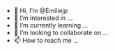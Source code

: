 - 👋 Hi, I’m @Emiliejp
- 👀 I’m interested in ...
- 🌱 I’m currently learning ...
- 💞️ I’m looking to collaborate on ...
- 📫 How to reach me ...

<!---
Emiliejp/Emiliejp is a ✨ special ✨ repository because its `README.md` (this file) appears on your GitHub profile.
You can click the Preview link to take a look at your changes.
--->
